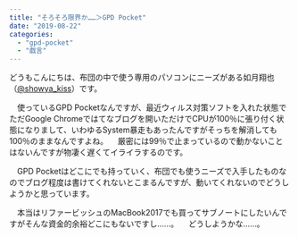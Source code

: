 ```yaml
---
title: "そろそろ限界か……＞GPD Pocket"
date: "2019-08-22"
categories: 
  - "gpd-pocket"
  - "戯言"
---
```


どうもこんにちは、布団の中で使う専用のパソコンにニーズがある如月翔也（[@showya\_kiss](http://twitter.com/showya_kiss)）です。

　使っているGPD Pocketなんですが、最近ウィルス対策ソフトを入れた状態でただGoogle Chromeではてなブログを開いただけでCPUが100％に張り付く状態になりまして、いわゆるSystem暴走もあったんですがそっちを解消しても100％のままなんですよね。 　厳密には99％で止まっているので動かないことはないんですが物凄く遅くてイライラするのです。

　GPD Pocketはどこにでも持っていく、布団でも使うニーズで入手したものなのでブログ程度は書けてくれないとこまるんですが、動いてくれないのでどうしようかと思っています。

　本当はリファービッシュのMacBook2017でも買ってサブノートにしたいんですがそんな資金的余裕どこにもないですし……。 　どうしようかな……。
